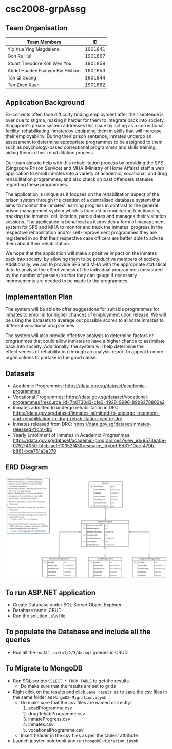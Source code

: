 # csc2008-grpAssg
## Team Organisation
| Team Members                       | ID        |
|------------------------------------|-----------|
| Yip Xue Ying Magdalene             | 1901841   |
| Goh Ru Hui                         | 1901867   |
| Stuart Theodore Koh Wen You        | 1901858   |
| Abdel Haadee Faahym Bin Hisham     | 1901853   |
| Tan Qi Guang                       | 1901844   |
| Tan Zhen Xuan                      | 1901882   |

## Application Background
Ex-convicts often face difficulty finding employment after their sentence is over due to stigma, making it harder for them to integrate back into society. Singapore's prison system addresses this issue by acting as a correctional facility, rehabilitating inmates by equipping them in skills that will increase their employability. During their prison sentence, inmates undergo an assessment to determine appropriate programmes to be assigned to them such as psychology-based correctional programmes and skills training, aiding them in their rehabilitation process.

Our team aims to help with this rehabilitation process by providing the SPS (Singapore Prison Service) and MHA (Ministry of Home Affairs) staff a web application to enroll inmates into a variety of academic, vocational, and drug rehabilitation programmes, and also check on past offenders statuses regarding these programmes.

The application is unique as it focuses on the rehabilitation aspect of the prison system through the creation of a centralised database system that aims to monitor the inmates’ learning progress in contrast to the general prison management system which is focused on monitoring functionality, tracking the inmates’ cell location, parole dates and manages their visitation sessions. The application is beneficial as it provides a form of management system for SPS and MHA to monitor and track the inmates’ progress in the respective rehabilitation and/or self-improvement programmes they are registered in so that their respective case officers are better able to advise them about their rehabilitation.

We hope that the application will make a positive impact on the inmates back into society, by allowing them to be productive members of society. Additionally, we aim to provide SPS and MHA with the appropriate statistical data to analyse the effectiveness of the individual programmes (measured by the number of passes) so that they can gauge if necessary improvements are needed to be made to the programmes.


## Implementation Plan
The system will be able to offer suggestions for suitable programmes for inmates to enroll in for higher chances of employment upon release. We will be using the datasets to average out possible scores to allocate inmates to different vocational programmes.

The system will also provide effective analysis to determine factors or programmes that could allow inmates to have a higher chance to assimilate back into society. Additionally, the system will help determine the effectiveness of rehabilitation through an analysis report to appeal to more organisations to partake in the good cause.

## Datasets
- Academic Programmes: https://data.gov.sg/dataset/academic-programmes
- Vocational Programmes: https://data.gov.sg/dataset/vocational-programmes?resource_id=7b0730d3-c1e0-4928-9996-89b8278802a2
- Inmates admitted to undergo rehabilitation in DRC: https://data.gov.sg/dataset/inmates-admitted-to-undergo-treatment-and-rehabilitation-in-drug-rehabilitation-centre-drc
- Inmates released from DRC: https://data.gov.sg/dataset/inmates-released-from-drc
- Yearly Enrollment of Inmates in Academic Programmes: https://data.gov.sg/dataset/academic-programmes?view_id=95736a0e-0752-4050-bfcb-acfc10352f43&resource_id=bcff6d31-10ec-470b-b861-bda761a3a370 

## ERD Diagram
![alt text](https://github.com/921am/csc2008-grpAssg/blob/main/csc2008ERD.png)

## To run ASP.NET application
- Create Database under SQL Server Object Explorer
- Database name: CRUD
- Run the solution ``` .sln ``` file 

## To populate the Database and include all the queries
- Run all the ``` runAll_part<1/2/3/4>.sql ``` queries in CRUD

## To Migrate to MongoDB
- Run SQL scripts ```SELECT * FROM TABLE``` to get the results.
	- Do make sure that the results are set to grids
- Right click on the results and click ```Save result as``` to save the csv files in the same folder as ```MongoDB-Migration.ipynb```
	- Do make sure that the csv files are named correctly:
		1. acadProgramme.csv
		2. drugRehabProgramme.csv
		3. inmateProgress.csv
		4. inmates.csv
		5. vocationalProgramme.csv
	- Insert header in the csv files as per the tables' attribute
- Launch jupyter-notebook and run ```MongoDB-Migration.ipynb```

